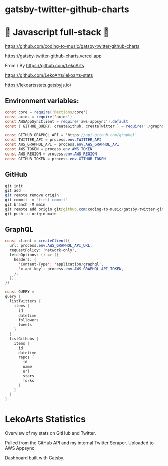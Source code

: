 # gatsby-twitter-github-charts

# 🚀 Javascript full-stack 🚀

https://github.com/coding-to-music/gatsby-twitter-github-charts

https://gatsby-twitter-github-charts.vercel.app

From / By https://github.com/LekoArts

https://github.com/LekoArts/lekoarts-stats

https://lekoartsstats.gatsbyjs.io/

## Environment variables:

```java
const core = require('@actions/core')
const axios = require('axios')
const AWSAppSyncClient = require('aws-appsync').default
const { GITHUB_QUERY, createGithub, createTwitter } = require('./graphql')

const GITHUB_GRAPHQL_API = 'https://api.github.com/graphql'
const TWITTER_API = process.env.TWITTER_API
const AWS_GRAPHQL_API = process.env.AWS_GRAPHQL_API
const AWS_TOKEN = process.env.AWS_TOKEN
const AWS_REGION = process.env.AWS_REGION
const GITHUB_TOKEN = process.env.GITHUB_TOKEN
```

## GitHub

```java
git init
git add .
git remote remove origin
git commit -m "first commit"
git branch -M main
git remote add origin git@github.com:coding-to-music/gatsby-twitter-github-charts.git
git push -u origin main
```

## GraphQL

```java
const client = createClient({
  url: process.env.AWS_GRAPHQL_API_URL,
  requestPolicy: 'network-only',
  fetchOptions: () => ({
    headers: {
      'Content-Type': 'application/graphql',
      'x-api-key': process.env.AWS_GRAPHQL_API_TOKEN,
    },
  }),
})

const QUERY =
query {
  listTwitters {
    items {
      id
      datetime
      followers
      tweets
    }
  }
  listGithubs {
    items {
      id
      datetime
      repos {
        id
        name
        url
        stars
        forks
      }
    }
  }
}


```

# LekoArts Statistics

Overview of my stats on GitHub and Twitter.

Pulled from the GitHub API and my internal Twitter Scraper. Uploaded to AWS Appsync.

Dashboard built with Gatsby.
